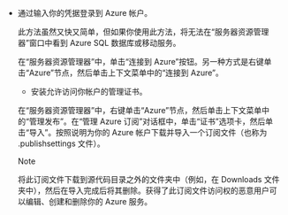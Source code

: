 * 通过输入你的凭据登录到 Azure 帐户。

     此方法虽然又快又简单，但如果你使用此方法，将无法在“服务器资源管理器”窗口中看到 Azure SQL 数据库或移动服务。

     在“服务器资源管理器”中，单击“连接到 Azure”按钮。另一种方式是右键单击“Azure”节点，然后单击上下文菜单中的“连接到 Azure”。

    * 安装允许访问你帐户的管理证书。

     在“服务器资源管理器”中，右键单击“Azure”节点，然后单击上下文菜单中的“管理发布”。在“管理 Azure 订阅”对话框中，单击“证书”选项卡，然后单击“导入”。按照说明为你的 Azure 帐户下载并导入一个订阅文件（也称为 .publishsettings 文件）。

     > [!NOTE]
     > 将此订阅文件下载到源代码目录之外的文件夹中（例如，在 Downloads 文件夹中），然后在导入完成后将其删除。获得了此订阅文件访问权的恶意用户可以编辑、创建和删除你的 Azure 服务。

<!---HONumber=Mooncake_0704_2016-->